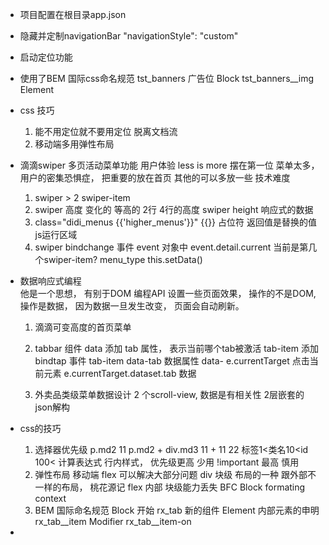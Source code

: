 -   项目配置在根目录app.json
  - 隐藏并定制navigationBar
    "navigationStyle": "custom"
  - 启动定位功能

- 使用了BEM 国际css命名规范
  tst_banners  广告位 Block
  tst_banners__img  Element
  
- css 技巧
  1. 能不用定位就不要用定位
    脱离文档流
  2. 移动端多用弹性布局 

- 滴滴swiper 多页活动菜单功能
    用户体验 less is more 摆在第一位 
    菜单太多， 用户的密集恐惧症， 把重要的放在首页
    其他的可以多放一些
    技术难度  
    1. swiper > 2 swiper-item
    2. swiper 高度  变化的     等高的
      2行
      4行的高度 
      swiper height 响应式的数据   
    3. class="didi_menus {{'higher_menus'}}"
      {{}} 占位符  返回值是替换的值
      js运行区域 
    4. swiper bindchange  事件
      event 对象中
        event.detail.current 当前是第几个swiper-item?
        menu_type 
        this.setData()


- 数据响应式编程  
  他是一个思想， 有别于DOM 编程API 
  设置一些页面效果， 操作的不是DOM, 
  操作是数据， 因为数据一旦发生改变， 页面会自动刷新。 
  1. 滴滴可变高度的首页菜单 
  2. tabbar 组件
    data  添加  tab 属性， 表示当前哪个tab被激活
    tab-item 添加bindtap  事件
    tab-item data-tab 数据属性 data- 
    e.currentTarget 点击当前元素
    e.currentTarget.dataset.tab 数据

  3. 外卖品类级菜单数据设计
     2 个scroll-view, 数据是有相关性
     2层嵌套的json解构

- css的技巧
  1. 选择器优先级
    p.md2  11
    p.md2 + div.md3    11 + 11   22
    标签1<类名10<id 100< 计算表达式
    行内样式， 优先级更高  少用
    !important 最高 慎用
  2. 弹性布局
    移动端 flex 可以解决大部分问题 
    div  块级
    布局的一种  跟外部不一样的布局， 桃花源记 
    flex  内部   块级能力丢失  BFC 
    Block formating context   
  3. BEM 国际命名规范
    Block 开始  rx_tab  新的组件
    Element  内部元素的申明  rx_tab__item
    Modifier rx_tab__item-on
- 

    